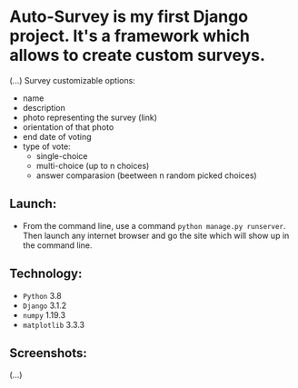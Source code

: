 # Auto-Survey is my first Django project. It's a framework which allows to create custom surveys.
(...)
Survey customizable options:
* name  
* description
* photo representing the survey (link)
* orientation of that photo
* end date of voting
* type of vote:
  * single-choice
  * multi-choice (up to n choices)
  * answer comparasion (beetween n random picked choices)
  
## Launch:
* From the command line, use a command ```python manage.py runserver```. Then launch any internet browser and go the site which will show up in the command line.

## Technology:
* ```Python``` 3.8
* ```Django``` 3.1.2
* ```numpy``` 1.19.3
* ```matplotlib``` 3.3.3

## Screenshots:
(...)
